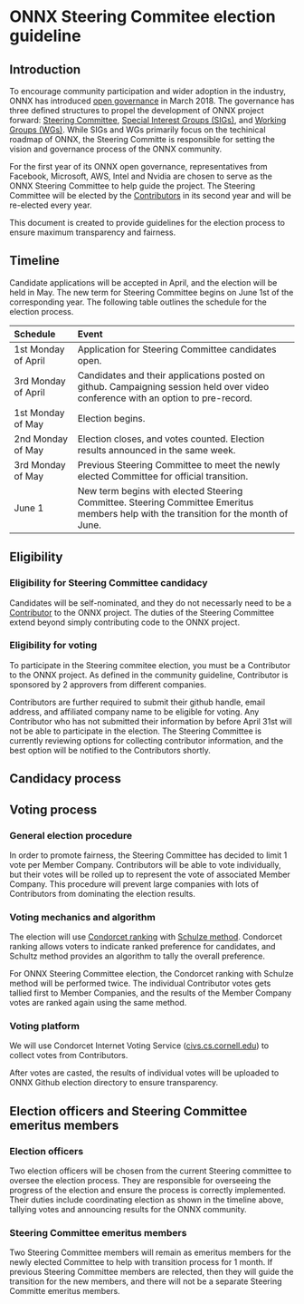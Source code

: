 <!--- SPDX-License-Identifier: Apache-2.0 -->

# ONNX Steering Commitee election guideline

## Introduction

To encourage community participation and wider adoption in the industry, ONNX has introduced [open governance](https://github.com/onnx/onnx/wiki/Expanded-ONNX-Steering-Committee-Announced!) in March 2018. The governance has three defined structures to propel the development of ONNX project forward: [Steering Committee](/community/readme.md#steering-committee), [Special Interest Groups (SIGs)](/community/readme.md#sig---special-interest-groups), and [Working Groups (WGs)](/community/readme.md#wg---working-groups). While SIGs and WGs primarily focus on the techinical roadmap of ONNX, the Steering Committe is responsible for setting the vision and governance process of the ONNX community.

For the first year of its ONNX open governance, representatives from Facebook, Microsoft, AWS, Intel and Nvidia are chosen to serve as the ONNX Steering Committee to help guide the project. The Steering Committee will be elected by the [Contributors](/community/readme.md#community-roles) in its second year and will be re-elected every year.

This document is created to provide guidelines for the election process to ensure maximum transparency and fairness.


## Timeline

Candidate applications will be accepted in April, and the election will be held in May. The new term for Steering Committee begins on June 1st of the corresponding year. The following table outlines the schedule for the election process.

| Schedule     | Event               |
|:-------------|:--------------------|
| 1st Monday of April| Application for Steering Committee candidates open. |
| 3rd Monday of April| Candidates and their applications posted on github. Campaigning session held over video conference with an option to pre-record.|
| 1st Monday of May| Election begins.     |
| 2nd Monday of May| Election closes, and votes counted. Election results announced in the same week.|
| 3rd Monday of May| Previous Steering Committee to meet the newly elected Committee for official transition.|
| June 1 | New term begins with elected Steering Committee. Steering Committee Emeritus members help with the transition for the month of June.      |


## Eligibility

### Eligibility for Steering Committee candidacy
Candidates will be self-nominated, and they do not necessarly need to be a [Contributor](/community/readme.md#community-roles) to the ONNX project. The duties of the Steering Committee extend beyond simply contributing code to the ONNX project.


### Eligibility for voting

To participate in the Steering commitee election, you must be a Contributor to the ONNX project. As defined in the community guideline, Contributor is sponsored by 2 approvers from different companies.

Contributors are further required to submit their github handle, email address, and affiliated company name to be eligible for voting. Any Contributor who has not submitted their information by before April 31st will not be able to participate in the election. The Steering Committee is currently reviewing options for collecting contributor information, and the best option will be notified to the Contributors shortly.

## Candidacy process

## Voting process

### General election procedure
In order to promote fairness, the Steering Committee has decided to limit 1 vote per Member Company. Contributors will be able to vote individually, but their votes will be rolled up to represent the vote of associated Member Company. This procedure will prevent large companies with lots of Contributors from dominating the election results.

### Voting mechanics and algorithm

The election will use [Condorcet ranking](https://en.wikipedia.org/wiki/Condorcet_method) with [Schulze method](https://en.wikipedia.org/wiki/Schulze_method). Condorcet ranking allows voters to indicate ranked preference for candidates, and Schultz method provides an algorithm to tally the overall preference.

For ONNX Steering Committee election, the Condorcet ranking with Schulze method will be performed twice. The individual Contributor votes gets tallied first to Member Companies, and the results of the Member Company votes are ranked again using the same method.

### Voting platform
We will use Condorcet Internet Voting Service ([civs.cs.cornell.edu](https://civs.cs.cornell.edu/)) to collect votes from Contributors.

After votes are casted, the results of individual votes will be uploaded to ONNX Github election directory to ensure transparency.

## Election officers and Steering Committee emeritus members

### Election officers
Two election officers will be chosen from the current Steering committee to oversee the election process. They are responsible for overseeing the progress of the election and ensure the process is correctly implemented. Their duties include coordinating election as shown in the timeline above, tallying votes and announcing results for the ONNX community.

### Steering Committee emeritus members
Two Steering Committee members will remain as emeritus members for the newly elected Committee to help with transition process for 1 month. If previous Steering Committee members are relected, then they will guide the transition for the new members, and there will not be a separate Steering Committe emeritus members.



